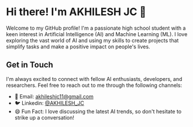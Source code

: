 # Hi there! I'm AKHILESH JC 👋

Welcome to my GitHub profile! I'm a passionate high school student with a keen interest in Artificial Intelligence (AI) and Machine Learning (ML). I love exploring the vast world of AI and using my skills to create projects that simplify tasks and make a positive impact on people's lives.


## Get in Touch

I'm always excited to connect with fellow AI enthusiasts, developers, and researchers. Feel free to reach out to me through the following channels:

- 📧 Email: akhileshjc11@gmail.com
- 🐦 Linkedin: [@AKHILESH_JC](https://in.linkedin.com/in/akhilesh-jeyakumar)
- 😄 Fun Fact: I love discussing the latest AI trends, so don't hesitate to strike up a conversation!
